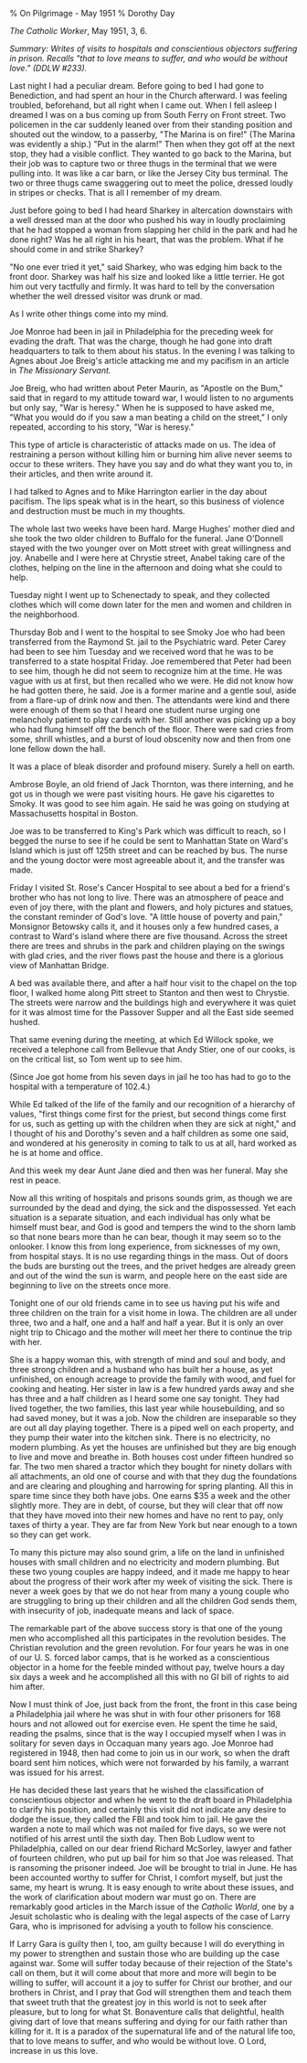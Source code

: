 % On Pilgrimage - May 1951
% Dorothy Day

*The Catholic Worker*, May 1951, 3, 6.

*Summary: Writes of visits to hospitals and conscientious objectors
suffering in prison. Recalls "that to love means to suffer, and who
would be without love." (DDLW \#233).*

Last night I had a peculiar dream. Before going to bed I had gone to
Benediction, and had spent an hour in the Church afterward. I was
feeling troubled, beforehand, but all right when I came out. When I fell
asleep I dreamed I was on a bus coming up from South Ferry on Front
street. Two policemen in the car suddenly leaned over from their
standing position and shouted out the window, to a passerby, "The Marina
is on fire!" (The Marina was evidently a ship.) "Put in the alarm!" Then
when they got off at the next stop, they had a visible conflict. They
wanted to go back to the Marina, but their job was to capture two or
three thugs in the terminal that we were pulling into. It was like a
car barn, or like the Jersey City bus terminal. The two or three thugs
came swaggering out to meet the police, dressed loudly in stripes or
checks. That is all I remember of my dream.

Just before going to bed I had heard Sharkey in altercation downstairs
with a well dressed man at the door who pushed his way in loudly
proclaiming that he had stopped a woman from slapping her child in the
park and had he done right? Was he all right in his heart, that was the
problem. What if he should come in and strike Sharkey?

"No one ever tried it yet," said Sharkey, who was edging him back to the
front door. Sharkey was half his size and looked like a little terrier.
He got him out very tactfully and firmly. It was hard to tell by the
conversation whether the well dressed visitor was drunk or mad.

As I write other things come into my mind.

Joe Monroe had been in jail in Philadelphia for the preceding week for
evading the draft. That was the charge, though he had gone into draft
headquarters to talk to them about his status. In the evening I was
talking to Agnes about Joe Breig's article attacking me and my pacifism
in an article in *The Missionary Servant.*

Joe Breig, who had written about Peter Maurin, as "Apostle on the Bum,"
said that in regard to my attitude toward war, I would listen to no
arguments but only say, "War is heresy." When he is supposed to have
asked me, "What you would do if you saw a man beating a child on the
street," I only repeated, according to his story, "War is heresy."

This type of article is characteristic of attacks made on us. The idea
of restraining a person without killing him or burning him alive never
seems to occur to these writers. They have you say and do what they want
you to, in their articles, and then write around it.

I had talked to Agnes and to Mike Harrington earlier in the day about
pacifism. The lips speak what is in the heart, so this business of
violence and destruction must be much in my thoughts.

The whole last two weeks have been hard. Marge Hughes' mother died and
she took the two older children to Buffalo for the funeral. Jane
O'Donnell stayed with the two younger over on Mott street with great
willingness and joy. Anabelle and I were here at Chrystie street, Anabel
taking care of the clothes, helping on the line in the afternoon and
doing what she could to help.

Tuesday night I went up to Schenectady to speak, and they collected
clothes which will come down later for the men and women and children in
the neighborhood.

Thursday Bob and I went to the hospital to see Smoky Joe who had been
transferred from the Raymond St. jail to the Psychiatric ward. Peter
Carey had been to see him Tuesday and we received word that he was to be
transferred to a state hospital Friday. Joe remembered that Peter had
been to see him, though he did not seem to recognize him at the time. He
was vague with us at first, but then recalled who we were. He did not
know how he had gotten there, he said. Joe is a former marine and a
gentle soul, aside from a flare-up of drink now and then. The attendants
were kind and there were enough of them so that I heard one student
nurse urging one melancholy patient to play cards with her. Still
another was picking up a boy who had flung himself off the bench of the
floor. There were sad cries from some, shrill whistles, and a burst of
loud obscenity now and then from one lone fellow down the hall.

It was a place of bleak disorder and profound misery. Surely a hell on
earth.

Ambrose Boyle, an old friend of Jack Thornton, was there interning, and
he got us in though we were past visiting hours. He gave his cigarettes
to Smoky. It was good to see him again. He said he was going on studying
at Massachusetts hospital in Boston.

Joe was to be transferred to King's Park which was difficult to reach,
so I begged the nurse to see if he could be sent to Manhattan State on
Ward's Island which is just off 125th street and can be reached by bus.
The nurse and the young doctor were most agreeable about it, and the
transfer was made.

Friday I visited St. Rose's Cancer Hospital to see about a bed for a
friend's brother who has not long to live. There was an atmosphere of
peace and even of joy there, with the plant and flowers, and holy
pictures and statues, the constant reminder of God's love. "A little
house of poverty and pain," Monsignor Betowsky calls it, and it houses
only a few hundred cases, a contrast to Ward's island where there are
five thousand. Across the street there are trees and shrubs in the park
and children playing on the swings with glad cries, and the river flows
past the house and there is a glorious view of Manhattan Bridge.

A bed was available there, and after a half hour visit to the chapel on
the top floor, I walked home along Pitt street to Stanton and then west
to Chrystie. The streets were narrow and the buildings high and
everywhere it was quiet for it was almost time for the Passover Supper
and all the East side seemed hushed.

That same evening during the meeting, at which Ed Willock spoke, we
received a telephone call from Bellevue that Andy Stier, one of our
cooks, is on the critical list, so Tom went up to see him.

(Since Joe got home from his seven days in jail he too has had to go to
the hospital with a temperature of 102.4.)

While Ed talked of the life of the family and our recognition of a
hierarchy of values, "first things come first for the priest, but second
things come first for us, such as getting up with the children when they
are sick at night," and I thought of his and Dorothy's seven and a half
children as some one said, and wondered at his generosity in coming to
talk to us at all, hard worked as he is at home and office.

And this week my dear Aunt Jane died and then was her funeral. May she
rest in peace.

Now all this writing of hospitals and prisons sounds grim, as though we
are surrounded by the dead and dying, the sick and the dispossessed. Yet
each situation is a separate situation, and each individual has only
what be himself must bear, and God is good and tempers the wind to the
shorn lamb so that none bears more than he can bear, though it may seem
so to the onlooker. I know this from long experience, from sicknesses of
my own, from hospital stays. It is no use regarding things in the mass.
Out of doors the buds are bursting out the trees, and the privet hedges
are already green and out of the wind the sun is warm, and people here
on the east side are beginning to live on the streets once more.

Tonight one of our old friends came in to see us having put his wife and
three children on the train for a visit home in Iowa. The children are
all under three, two and a half, one and a half and half a year. But it
is only an over night trip to Chicago and the mother will meet her there
to continue the trip with her.

She is a happy woman this, with strength of mind and soul and body, and
three strong children and a husband who has built her a house, as yet
unfinished, on enough acreage to provide the family with wood, and fuel
for cooking and heating. Her sister in law is a few hundred yards away
and she has three and a half children as I heard some one say tonight.
They had lived together, the two families, this last year while
housebuilding, and so had saved money, but it was a job. Now the
children are inseparable so they are out all day playing together. There
is a piped well on each property, and they pump their water into the
kitchen sink. There is no electricity, no modern plumbing. As yet the
houses are unfinished but they are big enough to live and move and
breathe in. Both houses cost under fifteen hundred so far. The two men
shared a tractor which they bought for ninety dollars with all
attachments, an old one of course and with that they dug the foundations
and are clearing and ploughing and harrowing for spring planting. All
this in spare time since they both have jobs. One earns \$35 a week and
the other slightly more. They are in debt, of course, but they will
clear that off now that they have moved into their new homes and have no
rent to pay, only taxes of thirty a year. They are far from New York but
near enough to a town so they can get work.

To many this picture may also sound grim, a life on the land in
unfinished houses with small children and no electricity and modern
plumbing. But these two young couples are happy indeed, and it made me
happy to hear about the progress of their work after my week of visiting
the sick. There is never a week goes by that we do not hear from many a
young couple who are struggling to bring up their children and all the
children God sends them, with insecurity of job, inadequate means and
lack of space.

The remarkable part of the above success story is that one of the young
men who accomplished all this participates in the revolution besides.
The Christian revolution and the green revolution. For four years he was
in one of our U. S. forced labor camps, that is he worked as a
conscientious objector in a home for the feeble minded without pay,
twelve hours a day six days a week and he accomplished all this with no
GI bill of rights to aid him after.

Now I must think of Joe, just back from the front, the front in this
case being a Philadelphia jail where he was shut in with four other
prisoners for 168 hours and not allowed out for exercise even. He spent
the time he said, reading the psalms, since that is the way I occupied
myself when I was in solitary for seven days in Occaquan many years ago.
Joe Monroe had registered in 1948, then had come to join us in our work,
so when the draft board sent him notices, which were not forwarded by
his family, a warrant was issued for his arrest.

He has decided these last years that he wished the classification of
conscientious objector and when he went to the draft board in
Philadelphia to clarify his position, and certainly this visit did not
indicate any desire to dodge the issue, they called the FBI and took him
to jail. He gave the warden a note to mail which was not mailed for five
days, so we were not notified of his arrest until the sixth day. Then
Bob Ludlow went to Philadelphia, called on our dear friend Richard
McSorley, lawyer and father of fourteen children, who put up bail for
him so that Joe was released. That is ransoming the prisoner indeed. Joe
will be brought to trial in June. He has been accounted worthy to suffer
for Christ, I comfort myself, but just the same, my heart is wrung. It
is easy enough to write about these issues, and the work of
clarification about modern war must go on. There are remarkably good
articles in the March issue of the *Catholic World*, one by a Jesuit
scholastic who is dealing with the legal aspects of the case of Larry
Gara, who is imprisoned for advising a youth to follow his conscience.

If Larry Gara is guilty then I, too, am guilty because I will do
everything in my power to strengthen and sustain those who are building
up the case against war. Some will suffer today because of their
rejection of the State's call on them, but it will come about that more
and more will begin to be willing to suffer, will account it a joy to
suffer for Christ our brother, and our brothers in Christ, and I pray
that God will strengthen them and teach them that sweet truth that the
greatest joy in this world is not to seek after pleasure, but to long
for what St. Bonaventure calls that delightful, health giving dart of
love that means suffering and dying for our faith rather than killing
for it. It is a paradox of the supernatural life and of the natural life
too, that to love means to suffer, and who would be without love. O
Lord, increase in us this love.
